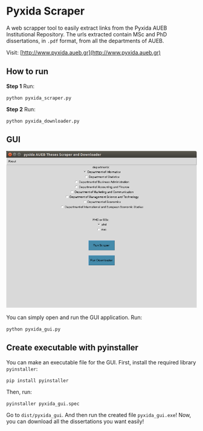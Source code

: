 # Pyxida Scraper
A web scrapper tool to easily extract links from the Pyxida AUEB Institutional Repository.
The urls extracted contain MSc and PhD dissertations, in `.pdf` format, from all the departments of AUEB.

Visit:
[http://www.pyxida.aueb.gr](http://www.pyxida.aueb.gr)


## How to run


**Step 1**
Run:
```shell
python pyxida_scraper.py
```

**Step 2**
Run:
```shell
python pyxida_downloader.py
```

## GUI

![screenshot](screenshots/1.png)

You can simply open and run the GUI application.
Run:
```shell
python pyxida_gui.py
```

## Create executable with pyinstaller

You can make an executable file for the GUI.
First, install the required library `pyinstaller`:
```shell
pip install pyinstaller
```

Then, run:
```shell
pyinstaller pyxida_gui.spec
```

Go to `dist/pyxida_gui`.
And then run the created file `pyxida_gui.exe`!
Now, you can download all the dissertations you want easily!
